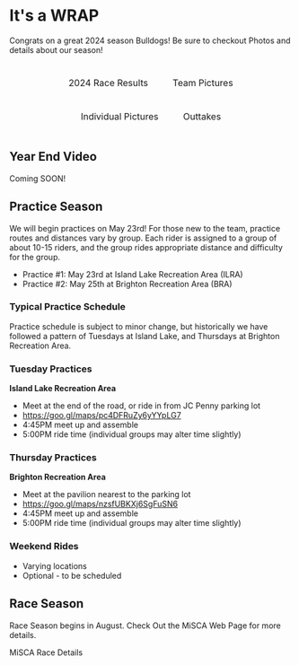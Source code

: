 


<!-- ## Registration

Registration opened March 1st 2023. Registration is on the MiSCA website. 

<v-btn href='https://ccnbikes.com/#!/events/brighton-area-schools-2023'>Click Here to Register Now!</v-btn> -->

<!-- ## Kick Off Meeting

We will be hosting a season kickoff meeting at Brighton Highschool on (tenative) April 13th, 2023

<v-btn href='https://fb.me/e/2vizshZpY'>Facebook Event Details</v-btn> -->

# It's a WRAP

Congrats on a great 2024 season Bulldogs! Be sure to checkout Photos and details about our season!

[]()

<div style="text-align: center; margin-top: 20px;">
  <a href="https://www.miscabike.org/2024-misca-race-results/" class="button">2024 Race Results</a>
  <a href="https://photos.app.goo.gl/NurqUCbeA4TK6cE49" class="button">Team Pictures</a>
  <a href="https://photos.app.goo.gl/qXF4BqucgZ8A4qto9" class="button">Individual Pictures</a>
  <a href="https://photos.app.goo.gl/sj2EyRQonSZ7arGS9" class="button">Outtakes</a>
</div>

<style>
.button {
  display: inline-block;
  padding: 10px 10px;
  margin: 10px;
  font-size: 16px;
  text-decoration: none;
  border-radius: 5px;
  border-color: black;
  border-width: 1px;
}
.button:hover {
  background-color: #0056b3;
}
</style>

## Year End Video

Coming SOON!

## Practice Season

We will begin practices on May 23rd! For those new to the team, practice routes and distances vary by group. Each rider is assigned to a group of about 10-15 riders, and the group rides appropriate distance and difficulty for the group.

- Practice #1: May 23rd at Island Lake Recreation Area (ILRA)
- Practice #2: May 25th at Brighton Recreation Area (BRA)

### Typical Practice Schedule

Practice schedule is subject to minor change, but historically we have followed a pattern of Tuesdays at Island Lake, and Thursdays at Brighton Recreation Area.

### Tuesday Practices 

**Island Lake Recreation Area**
- Meet at the end of the road, or ride in from JC Penny parking lot
- https://goo.gl/maps/pc4DFRuZy6yYYpLG7
- 4:45PM meet up and assemble
- 5:00PM ride time (individual groups may alter time slightly)

### Thursday Practices

**Brighton Recreation Area**
- Meet at the pavilion nearest to the parking lot 
- https://goo.gl/maps/nzsfUBKXj6SgFuSN6
- 4:45PM meet up and assemble
- 5:00PM ride time (individual groups may alter time slightly)

### Weekend Rides

- Varying locations 
- Optional - to be scheduled


## Race Season

Race Season begins in August. Check Out the MiSCA Web Page for more details. 

<v-btn href='https://www.miscabike.org/misca-race-series/'>MiSCA Race Details</v-btn>

